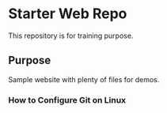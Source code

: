 # Starter Web Repo

This repository is for training purpose.

## Purpose

Sample website with plenty of files for demos.

### How to Configure Git on Linux
